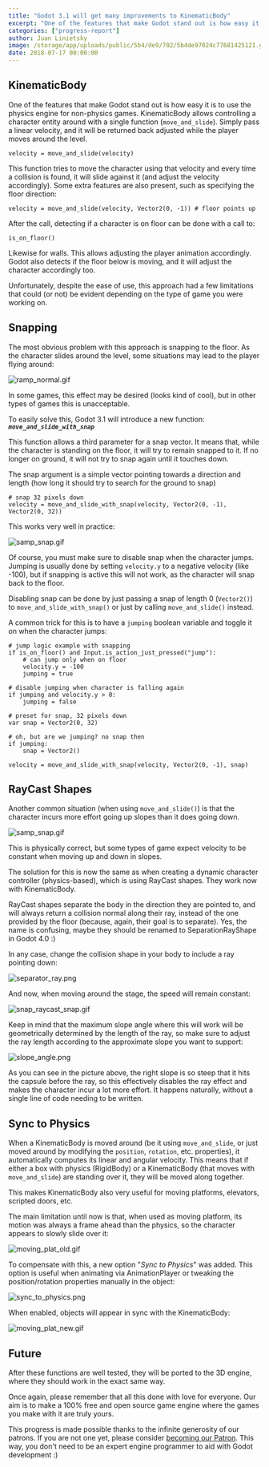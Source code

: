 ```yaml
---
title: "Godot 3.1 will get many improvements to KinematicBody"
excerpt: "One of the features that make Godot stand out is how easy it is to use the physics engine for non-physics games. For Godot 3.1, several improvements are being worked on."
categories: ["progress-report"]
author: Juan Linietsky
image: /storage/app/uploads/public/5b4/de9/702/5b4de97024c77681425121.gif
date: 2018-07-17 00:00:00
---
```


## KinematicBody

One of the features that make Godot stand out is how easy it is to use the physics engine for non-physics games. 
KinematicBody allows controlling a character entity around with a single function (`move_and_slide`). Simply pass a linear velocity, and it will be returned back adjusted while the player moves around the level.

```
velocity = move_and_slide(velocity)
```

This function tries to move the character using that velocity and every time a collision is found, it will slide against it (and adjust the velocity accordingly). Some extra features are also present, such as specifying the floor direction:

```
velocity = move_and_slide(velocity, Vector2(0, -1)) # floor points up
```

After the call, detecting if a character is on floor can be done with a call to:

```
is_on_floor()
``` 

Likewise for walls. This allows adjusting the player animation accordingly. Godot also detects if the floor below is moving, and it will adjust the character accordingly too.

Unfortunately, despite the ease of use, this approach had a few limitations that could (or not) be evident depending on the type of game you were working on.

## Snapping

The most obvious problem with this approach is snapping to the floor. As the character slides around the level, some situations may lead to the player flying around:

![ramp_normal.gif](/storage/app/uploads/public/5b4/ddc/4ca/5b4ddc4ca68ec721602355.gif)

In some games, this effect may be desired (looks kind of cool), but in other types of games this is unacceptable.

To easily solve this, Godot 3.1 will introduce a new function: ***`move_and_slide_with_snap`***

This function allows a third parameter for a snap vector. It means that, while the character is standing on the floor, it will try to remain snapped to it. If no longer on ground, it will not try to snap again until it touches down.

The snap argument is a simple vector pointing towards a direction and length (how long it should try to search for the ground to snap)

```
# snap 32 pixels down
velocity = move_and_slide_with_snap(velocity, Vector2(0, -1), Vector2(0, 32)) 
```

This works very well in practice:

![samp_snap.gif](/storage/app/uploads/public/5b4/ddd/89c/5b4ddd89cf5ab658278686.gif)

Of course, you must make sure to disable snap when the character jumps. Jumping is usually done by setting `velocity.y` to a negative velocity (like -100), but if snapping is active this will not work, as the character will snap back to the floor.

Disabling snap can be done by just passing a snap of length 0 (`Vector2()`) to `move_and_slide_with_snap()` or just by calling `move_and_slide()` instead.

A common trick for this is to have a `jumping` boolean variable and toggle it on when the character jumps:

```
# jump logic example with snapping
if is_on_floor() and Input.is_action_just_pressed("jump"):
    # can jump only when on floor
    velocity.y = -100
    jumping = true
    
# disable jumping when character is falling again
if jumping and velocity.y > 0:
    jumping = false 

# preset for snap, 32 pixels down
var snap = Vector2(0, 32)

# oh, but are we jumping? no snap then
if jumping:
    snap = Vector2()
    
velocity = move_and_slide_with_snap(velocity, Vector2(0, -1), snap) 
```

## RayCast Shapes

Another common situation (when using `move_and_slide()`) is that the character incurs more effort going up slopes than it does going down. 

![samp_snap.gif](/storage/app/uploads/public/5b4/ddd/89c/5b4ddd89cf5ab658278686.gif)

This is physically correct, but some types of game expect velocity to be constant when moving up and down in slopes.

The solution for this is now the same as when creating a dynamic character controller (physics-based), which is using RayCast shapes. They work now with KinematicBody.

RayCast shapes separate the body in the direction they are pointed to, and will always return a collision normal along their ray, instead of the one provided by the floor (because, again, their goal is to separate). Yes, the name is confusing, maybe they should be renamed to SeparationRayShape in Godot 4.0 :)

In any case, change the collision shape in your body to include a ray pointing down:

![separator_ray.png](/storage/app/uploads/public/5b4/de1/39c/5b4de139c8635728849121.png)

And now, when moving around the stage, the speed will remain constant:

![snap_raycast_snap.gif](/storage/app/uploads/public/5b4/de1/715/5b4de1715ad28642795319.gif)

Keep in mind that the maximum slope angle where this will work will be geometrically determined by the length of the ray, so make sure to adjust the ray length according to the approximate slope you want to support:

![slope_angle.png](/storage/app/uploads/public/5b4/dee/e3b/5b4deee3bc5bf782874519.png)

As you can see in the picture above, the right slope is so steep that it hits the capsule before the ray, so this effectively disables the ray effect and makes the character incur a lot more effort. It happens naturally, without a single line of code needing to be written.


## Sync to Physics

When a KinematicBody is moved around (be it using `move_and_slide`, or just moved around by modifying the `position`, `rotation`, etc. properties), it automatically computes its linear and angular velocity. This means that if either a box with physics (RigidBody) or a KinematicBody (that moves with `move_and_slide`) are standing over it, they will be moved along together.

This makes KinematicBody also very useful for moving platforms, elevators, scripted doors, etc. 

The main limitation until now is that, when used as moving platform, its motion was always a frame ahead than the physics, so the character appears to slowly slide over it:

![moving_plat_old.gif](/storage/app/uploads/public/5b4/de7/118/5b4de71180c66281786233.gif)

To compensate with this, a new option "*Sync to Physics*" was added. This option is useful when animating via AnimationPlayer or tweaking the position/rotation properties manually in the object:

![sync_to_physics.png](/storage/app/uploads/public/5b4/de7/7cf/5b4de77cf3819709564138.png)

When enabled, objects will appear in sync with the KinematicBody:

![moving_plat_new.gif](/storage/app/uploads/public/5b4/de7/c23/5b4de7c231685692508567.gif)


## Future

After these functions are well tested, they will be ported to the 3D engine, where they should work in the exact same way.

Once again, please remember that all this done with love for everyone. Our aim is to make a 100% free and open source game engine where the games you make with it are truly yours. 

This progress is made possible thanks to the infinite generosity of our patrons. If you are not one yet, please consider [becoming our Patron](https://www.patreon.com/godotengine). This way, you don't need to be an expert engine programmer to aid with Godot development :)
